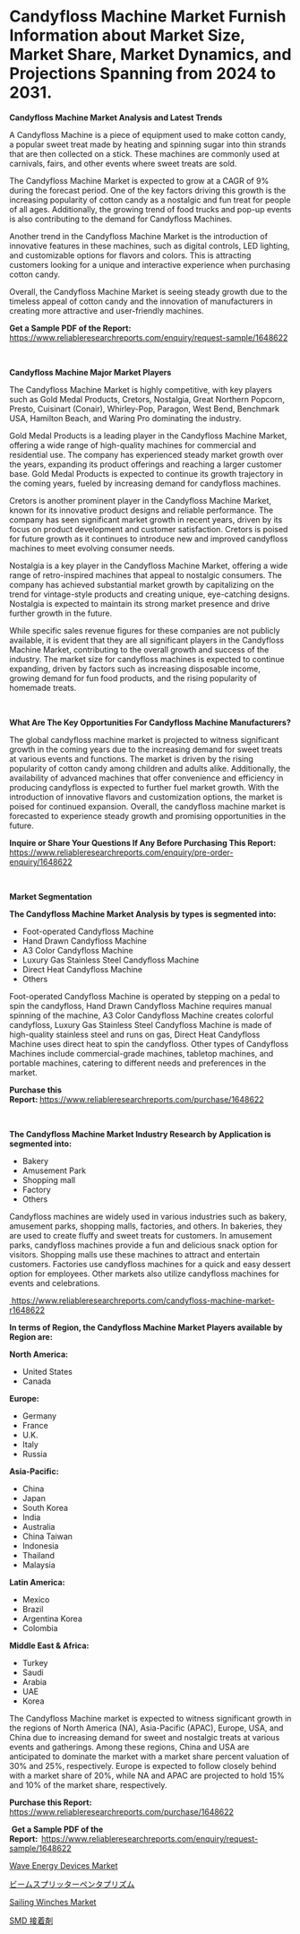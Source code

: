<p><h1>Candyfloss Machine Market Furnish Information about Market Size, Market Share, Market Dynamics, and Projections Spanning from 2024 to 2031.</h1></p><p><strong>Candyfloss Machine Market Analysis and Latest Trends</strong></p>
<p><p>A Candyfloss Machine is a piece of equipment used to make cotton candy, a popular sweet treat made by heating and spinning sugar into thin strands that are then collected on a stick. These machines are commonly used at carnivals, fairs, and other events where sweet treats are sold.</p><p>The Candyfloss Machine Market is expected to grow at a CAGR of 9% during the forecast period. One of the key factors driving this growth is the increasing popularity of cotton candy as a nostalgic and fun treat for people of all ages. Additionally, the growing trend of food trucks and pop-up events is also contributing to the demand for Candyfloss Machines.</p><p>Another trend in the Candyfloss Machine Market is the introduction of innovative features in these machines, such as digital controls, LED lighting, and customizable options for flavors and colors. This is attracting customers looking for a unique and interactive experience when purchasing cotton candy.</p><p>Overall, the Candyfloss Machine Market is seeing steady growth due to the timeless appeal of cotton candy and the innovation of manufacturers in creating more attractive and user-friendly machines.</p></p>
<p><strong>Get a Sample PDF of the Report:&nbsp;</strong> <a href="https://www.reliableresearchreports.com/enquiry/request-sample/1648622">https://www.reliableresearchreports.com/enquiry/request-sample/1648622</a></p>
<p>&nbsp;</p>
<p><strong>Candyfloss Machine Major Market Players</strong></p>
<p><p>The Candyfloss Machine Market is highly competitive, with key players such as Gold Medal Products, Cretors, Nostalgia, Great Northern Popcorn, Presto, Cuisinart (Conair), Whirley-Pop, Paragon, West Bend, Benchmark USA, Hamilton Beach, and Waring Pro dominating the industry.</p><p>Gold Medal Products is a leading player in the Candyfloss Machine Market, offering a wide range of high-quality machines for commercial and residential use. The company has experienced steady market growth over the years, expanding its product offerings and reaching a larger customer base. Gold Medal Products is expected to continue its growth trajectory in the coming years, fueled by increasing demand for candyfloss machines.</p><p>Cretors is another prominent player in the Candyfloss Machine Market, known for its innovative product designs and reliable performance. The company has seen significant market growth in recent years, driven by its focus on product development and customer satisfaction. Cretors is poised for future growth as it continues to introduce new and improved candyfloss machines to meet evolving consumer needs.</p><p>Nostalgia is a key player in the Candyfloss Machine Market, offering a wide range of retro-inspired machines that appeal to nostalgic consumers. The company has achieved substantial market growth by capitalizing on the trend for vintage-style products and creating unique, eye-catching designs. Nostalgia is expected to maintain its strong market presence and drive further growth in the future.</p><p>While specific sales revenue figures for these companies are not publicly available, it is evident that they are all significant players in the Candyfloss Machine Market, contributing to the overall growth and success of the industry. The market size for candyfloss machines is expected to continue expanding, driven by factors such as increasing disposable income, growing demand for fun food products, and the rising popularity of homemade treats.</p></p>
<p>&nbsp;</p>
<p><strong>What Are The Key Opportunities For Candyfloss Machine Manufacturers?</strong></p>
<p><p>The global candyfloss machine market is projected to witness significant growth in the coming years due to the increasing demand for sweet treats at various events and functions. The market is driven by the rising popularity of cotton candy among children and adults alike. Additionally, the availability of advanced machines that offer convenience and efficiency in producing candyfloss is expected to further fuel market growth. With the introduction of innovative flavors and customization options, the market is poised for continued expansion. Overall, the candyfloss machine market is forecasted to experience steady growth and promising opportunities in the future.</p></p>
<p><strong>Inquire or Share Your Questions If Any Before Purchasing This Report:</strong> <a href="https://www.reliableresearchreports.com/enquiry/pre-order-enquiry/1648622">https://www.reliableresearchreports.com/enquiry/pre-order-enquiry/1648622</a></p>
<p>&nbsp;</p>
<p><strong>Market Segmentation</strong></p>
<p><strong>The Candyfloss Machine Market Analysis by types is segmented into:</strong></p>
<p><ul><li>Foot-operated Candyfloss Machine</li><li>Hand Drawn Candyfloss Machine</li><li>A3 Color Candyfloss Machine</li><li>Luxury Gas Stainless Steel Candyfloss Machine</li><li>Direct Heat Candyfloss Machine</li><li>Others</li></ul></p>
<p><p>Foot-operated Candyfloss Machine is operated by stepping on a pedal to spin the candyfloss, Hand Drawn Candyfloss Machine requires manual spinning of the machine, A3 Color Candyfloss Machine creates colorful candyfloss, Luxury Gas Stainless Steel Candyfloss Machine is made of high-quality stainless steel and runs on gas, Direct Heat Candyfloss Machine uses direct heat to spin the candyfloss. Other types of Candyfloss Machines include commercial-grade machines, tabletop machines, and portable machines, catering to different needs and preferences in the market.</p></p>
<p><strong>Purchase this Report:&nbsp;</strong><a href="https://www.reliableresearchreports.com/purchase/1648622">https://www.reliableresearchreports.com/purchase/1648622</a></p>
<p>&nbsp;</p>
<p><strong>The Candyfloss Machine Market Industry Research by Application is segmented into:</strong></p>
<p><ul><li>Bakery</li><li>Amusement Park</li><li>Shopping mall</li><li>Factory</li><li>Others</li></ul></p>
<p><p>Candyfloss machines are widely used in various industries such as bakery, amusement parks, shopping malls, factories, and others. In bakeries, they are used to create fluffy and sweet treats for customers. In amusement parks, candyfloss machines provide a fun and delicious snack option for visitors. Shopping malls use these machines to attract and entertain customers. Factories use candyfloss machines for a quick and easy dessert option for employees. Other markets also utilize candyfloss machines for events and celebrations.</p></p>
<p><a href="https://www.reliableresearchreports.com/candyfloss-machine-market-r1648622">&nbsp;https://www.reliableresearchreports.com/candyfloss-machine-market-r1648622</a></p>
<p><strong>In terms of Region, the Candyfloss Machine Market Players available by Region are:</strong></p>
<p>
    <p> <strong> North America: </strong>
        <ul>
            <li>United States</li>
            <li>Canada</li>
        </ul>
        </p> 
    <p> <strong> Europe: </strong>
        <ul>
            <li>Germany</li>
            <li>France</li>
            <li>U.K.</li>
            <li>Italy</li>
            <li>Russia</li>
        </ul>
        </p> 
    <p> <strong> Asia-Pacific: </strong>
        <ul>
            <li>China</li>
            <li>Japan</li>
            <li>South Korea</li>
            <li>India</li>
            <li>Australia</li>
            <li>China Taiwan</li>
            <li>Indonesia</li>
            <li>Thailand</li>
            <li>Malaysia</li>
        </ul>
        </p> 
    <p> <strong> Latin America: </strong>
        <ul>
            <li>Mexico</li>
            <li>Brazil</li>
            <li>Argentina Korea</li>
            <li>Colombia</li>
        </ul>
        </p> 
    <p> <strong> Middle East & Africa: </strong>
        <ul>
            <li>Turkey</li>
            <li>Saudi</li>
            <li>Arabia</li>
            <li>UAE</li>
            <li>Korea</li>
        </ul>
    </p>
    </p>
<p><p>The Candyfloss Machine market is expected to witness significant growth in the regions of North America (NA), Asia-Pacific (APAC), Europe, USA, and China due to increasing demand for sweet and nostalgic treats at various events and gatherings. Among these regions, China and USA are anticipated to dominate the market with a market share percent valuation of 30% and 25%, respectively. Europe is expected to follow closely behind with a market share of 20%, while NA and APAC are projected to hold 15% and 10% of the market share, respectively.</p></p>
<p><strong>Purchase this Report: </strong><a href="https://www.reliableresearchreports.com/purchase/1648622">https://www.reliableresearchreports.com/purchase/1648622</a></p>
<p>&nbsp;<strong>Get a Sample PDF of the Report:&nbsp;&nbsp;</strong><a href="https://www.reliableresearchreports.com/enquiry/request-sample/1648622">https://www.reliableresearchreports.com/enquiry/request-sample/1648622</a></p>
<p><strong></strong></p>
<p><p><a href="https://github.com/nathandecarvalho/Market-Research-Report-List-2/blob/main/wave-energy-devices-market.md">Wave Energy Devices Market</a></p><p><a href="https://github.com/zoetazuur/Market-Research-Report-List-1/blob/main/702534230092.md">ビームスプリッターペンタプリズム</a></p><p><a href="https://github.com/kosella/Market-Research-Report-List-2/blob/main/sailing-winches-market.md">Sailing Winches Market</a></p><p><a href="https://github.com/dadanedu33/Market-Research-Report-List-1/blob/main/716665630091.md">SMD 接着剤</a></p></p>